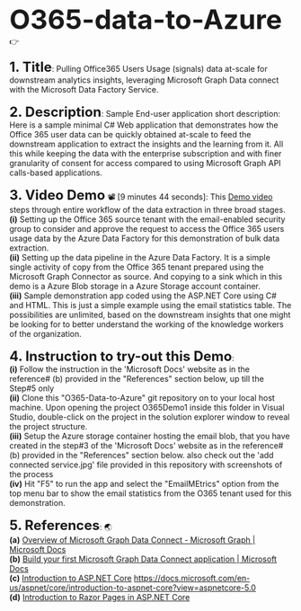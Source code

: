 <font size="50">**O365-data-to-Azure**</font> :point_right:
<br>
<br>
<font size="5">**1. Title**</font>: Pulling Office365 Users Usage (signals) data at-scale for downstream analytics insights, leveraging Microsoft Graph Data connect with the Microsoft Data Factory Service.
<br>\
<font size="5">**2. Description**</font>: Sample End-user application short description: Here is a sample minimal C# Web application that demonstrates how the Office 365 user data can be quickly obtained at-scale to feed the downstream application to extract the insights and the learning from it. All this while keeping the data with the enterprise subscription and with finer granularity of consent for access compared to using Microsoft Graph API calls-based applications.
<br>
<br>
<font size="5">**3. Video Demo**</font> 📽️ [9 minutes 44 seconds]: This [Demo  video](https://youtu.be/8WIcnof-CL8) steps through entire workflow of the data extraction in three broad stages.
<br>
**(i)** Setting up the Office 365 source tenant with the email-enabled security group to consider and approve the request to access the Office 365 users usage data by the Azure Data Factory for this demonstration of bulk data extraction.
<br>
**(ii)** Setting up the data pipeline in the Azure Data Factory. It is a simple single activity of copy from the Office 365 tenant prepared using the Microsoft Graph Connector as source. And copying to a sink which in this demo is a Azure Blob storage in a Azure Storage account container.
<br>
**(iii)** Sample demonstration app coded using the ASP.NET Core using C# and HTML. This is just a simple example using the email statistics table. The possibilities are unlimited, based on the downstream insights that one might be looking for to better understand the working of the knowledge workers of the organization.
<br>
<br>
<font size="5">**4. Instruction to try-out this Demo**</font>:
<br>
**(i)** Follow the instruction in the 'Microsoft Docs' website as in the reference# (b) provided in the "References" section below, up till the Step#5 only
<br>
**(ii)** Clone this "O365-Data-to-Azure" git repository on to your local host machine. Upon opening the project O365Demo1 inside this folder in Visual Studio, double-click on the project in the solution explorer window to reveal the project structure.
<br>
**(iii)** Setup the Azure storage container hosting the email blob, that you have created in the step#3 of the 'Microsoft Docs' website as in the reference# (b) provided in the "References" section below. also check out the 'add connected service.jpg' file provided in this repository with screenshots of the process<br>**(iv)** Hit "F5" to run the app and select the "EmailMEtrics" option from the top menu bar to show the email statistics from the O365 tenant used for this demonstration.
<br>
<br>
<font size="5">**5. References**</font>: 🌏
<br>
**(a)** [Overview of Microsoft Graph Data Connect - Microsoft Graph | Microsoft Docs](https://docs.microsoft.com/en-us/graph/data-connect-concept-overview)
<br>
**(b)** [Build your first Microsoft Graph Data Connect application | Microsoft Docs](https://docs.microsoft.com/en-us/graph/data-connect-quickstart?tabs=Microsoft365)
<br>
**(c)** [Introduction to ASP.NET Core]() https://docs.microsoft.com/en-us/aspnet/core/introduction-to-aspnet-core?view=aspnetcore-5.0 
<br/>
**(d)** [Introduction to Razor Pages in ASP.NET Core](https://docs.microsoft.com/en-us/aspnet/core/razor-pages/?view=aspnetcore-5.0&tabs=visual-studio)
